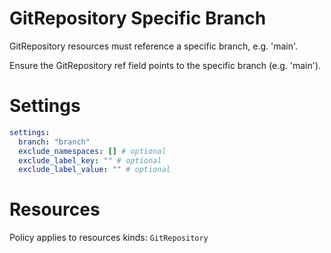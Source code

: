 # GitRepository Specific Branch

GitRepository resources must reference a specific branch, e.g. 'main'.

Ensure the GitRepository ref field points to the specific branch (e.g. 'main').

# Settings

```yaml
settings:
  branch: "branch"
  exclude_namespaces: [] # optional
  exclude_label_key: "" # optional
  exclude_label_value: "" # optional
```

# Resources

Policy applies to resources kinds:
`GitRepository`
